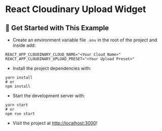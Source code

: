 # React Cloudinary Upload Widget

## 🚀 Get Started with This Example

* Create an environment variable file `.env` in the root of the project and inside add:
```
REACT_APP_CLOUDINARY_CLOUD_NAME="<Your Cloud Name>"
REACT_APP_CLOUDINARY_UPLOAD_PRESET="<Your Upload Preset>"
```

* Install the project dependencies with:

```
yarn install
# or
npm install
```

* Start the development server with:

```
yarn start
# or
npm run start
```

* Visit the project at <http://localhost:3000>!
